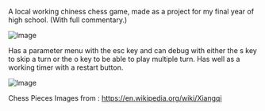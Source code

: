 A local working chiness chess game, made as a project for my final year of high school.
(With full commentary.)

![Image](https://github.com/user-attachments/assets/8106d22d-6191-4b0d-bed5-0790e8d97fb4)

Has a parameter menu with the esc key and can debug with either the s key to skip a turn or the o key to be able to play multiple turn.
Has well as a working timer with a restart button.

![Image](https://github.com/user-attachments/assets/615ee14f-5aaf-46c6-ae7d-4f6a0ce22a06)

Chess Pieces Images from : https://en.wikipedia.org/wiki/Xiangqi
